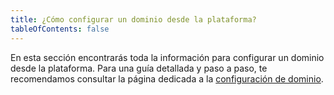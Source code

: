 ```yaml
---
title: ¿Cómo configurar un dominio desde la plataforma?
tableOfContents: false
---
```


En esta sección encontrarás toda la información para configurar un dominio desde la plataforma. Para una guía detallada y paso a paso, te recomendamos consultar la página dedicada a la [configuración de dominio](https://docs.syndeno.cloud/how-to/pasos-para-levantar-app/conf-dominio/).